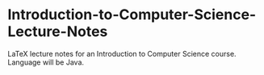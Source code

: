 Introduction-to-Computer-Science-Lecture-Notes
==============================================

LaTeX lecture notes for an Introduction to Computer Science course. Language will be Java.
